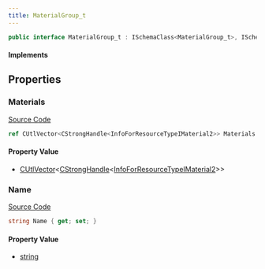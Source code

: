 ```yaml
---
title: MaterialGroup_t
---
```


```csharp
public interface MaterialGroup_t : ISchemaClass<MaterialGroup_t>, ISchemaField, ISchemaClass, INativeHandle
```

#### Implements

## Properties

### Materials

[Source Code](https://github.com/swiftly-solution/swiftlys2/blob/main/managed/src/SwiftlyS2.Generated/Schemas/Interfaces/MaterialGroup_t.cs#L19)

```csharp
ref CUtlVector<CStrongHandle<InfoForResourceTypeIMaterial2>> Materials { get; }
```

#### Property Value

- [CUtlVector](/docs/api/-1)<[CStrongHandle](/docs/api/shared/natives/cstronghandle-1)<[InfoForResourceTypeIMaterial2](/docs/api/shared/schemadefinitions/infoforresourcetypeimaterial2)>>

### Name

[Source Code](https://github.com/swiftly-solution/swiftlys2/blob/main/managed/src/SwiftlyS2.Generated/Schemas/Interfaces/MaterialGroup_t.cs#L17)

```csharp
string Name { get; set; }
```

#### Property Value

- [string](https://learn.microsoft.com/dotnet/api/system.string)

